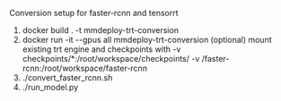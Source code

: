 Conversion setup for faster-rcnn and tensorrt
1) docker build . -t mmdeploy-trt-conversion
2) docker run -it --gpus all  mmdeploy-trt-conversion
(optional) mount existing trt engine and checkpoints with -v checkpoints/*:/root/workspace/checkpoints/ -v /faster-rcnn:/root/workspace/faster-rcnn
3) ./convert_faster_rcnn.sh
4) ./run_model.py